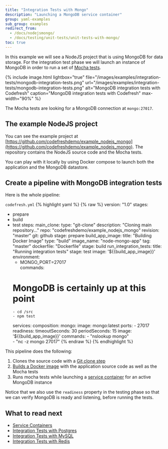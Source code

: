 ```yaml
---
title: "Integration Tests with Mongo"
description: "Launching a MongoDB service container"
group: yaml-examples
sub_group: examples
redirect_from:
  - /docs/nodejsmongo/
  - /docs/testing/unit-tests/unit-tests-with-mongo/   
toc: true
---
```


In this example we will see a NodeJS project that is using MongoDB for data storage. For the integration test phase we will launch an instance of MongoDB in order to run a set of [Mocha tests](https://mochajs.org/).

{% include image.html 
lightbox="true" 
file="/images/examples/integration-tests/mongodb-integration-tests.png"
url="/images/examples/integration-tests/mongodb-integration-tests.png"
alt="MongoDB integration tests with Codefresh"
caption="MongoDB integration tests with Codefresh"
max-width="90%"
%}

The Mocha tests are looking for a MongoDB connection at `mongo:27017`.

## The example NodeJS project

You can see the example project at [https://github.com/codefreshdemo/example_nodejs_mongo](https://github.com/codefreshdemo/example_nodejs_mongo). The repository contains the NodeJS source code and the Mocha tests.

You can play with it locally by using Docker compose to launch both the application and the MongoDB datastore. 

## Create a pipeline with MongoDB integration tests

Here is the whole pipeline:

 `codefresh.yml`
{% highlight yaml %}
{% raw %}
version: "1.0"
stages:
  - prepare
  - build
  - test
steps:
  main_clone:
    type: "git-clone"
    description: "Cloning main repository..."
    repo: "codefreshdemo/example_nodejs_mongo"
    revision: "master"
    git: github
    stage: prepare
  build_app_image:
    title: "Building Docker Image"
    type: "build"
    image_name: "node-mongo-app"
    tag: "master"
    dockerfile: "Dockerfile"
    stage: build
  run_integration_tests:
    title: "Running integration tests"
    stage: test
    image: '${{build_app_image}}'
    environment:
      - MONGO_PORT=27017    
    commands:
      # MongoDB is certainly up at this point
        - cd /src
        - npm test
    services:
      composition:
        mongo:
          image: mongo:latest
          ports:
            - 27017             
      readiness:
        timeoutSeconds: 30
        periodSeconds: 15
        image: '${{build_app_image}}'
        commands:
          - "nslookup mongo"   
          - "nc -z mongo 27017"
{% endraw %}
{% endhighlight %}

This pipeline does the following:

1. Clones the source code with a [Git clone step]({{site.baseurl}}/docs/codefresh-yaml/steps/git-clone/)
1. [Builds a Docker image]({{site.baseurl}}/docs/codefresh-yaml/steps/build/) with the application source code as well as the Mocha tests
1. Runs mocha tests while launching a [service container]({{site.baseurl}}/docs/codefresh-yaml/service-containers/) for an active MongoDB instance

Notice that we also use the `readiness` property in the testing phase so that we can verify MongoDB is ready and listening, before running the tests.

## What to read next

- [Service Containers]({{site.baseurl}}/docs/codefresh-yaml/service-containers/)
- [Integration Tests with Postgres]({{site.baseurl}}/docs/yaml-examples/examples/integration-tests-with-postgres/)
- [Integration Tests with MySQL]({{site.baseurl}}/docs/yaml-examples/examples/integration-tests-with-mysql/)
- [Integration Tests with Redis]({{site.baseurl}}/docs/yaml-examples/examples/integration-tests-with-redis/)



